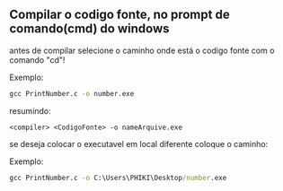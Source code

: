 ## Compilar o codigo fonte, no prompt de comando(cmd) do windows

antes de compilar selecione o caminho onde está o codigo fonte com o comando "cd"!

Exemplo:

~~~cmd
gcc PrintNumber.c -o number.exe
~~~

resumindo:
~~~
<compiler> <CodigoFonte> -o nameArquive.exe
~~~

se deseja colocar o executavel em local diferente coloque o caminho:

Exemplo:

~~~cmd
gcc PrintNumber.c -o C:\Users\PHIKI\Desktop/number.exe
~~~
